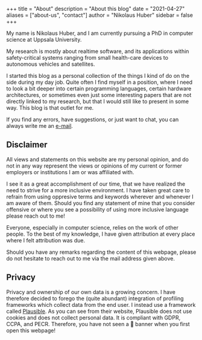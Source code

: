 +++
title = "About"
description = "About this blog"
date = "2021-04-27"
aliases = ["about-us", "contact"]
author = "Nikolaus Huber"
sidebar = false
+++

My name is Nikolaus Huber, and I am currently pursuing a PhD in computer science at Uppsala University. 

My research is mostly about realtime software, and its applications within safety-critical systems ranging from small health-care devices to autonomous vehicles and satellites. 

I started this blog as a personal collection of the things I kind of do on the side during my day job. Quite often I find myself in a position, where I need to look a bit deeper into certain programming languages, certain hardware architectures, or sometimes even just some interesting papers that are not directly linked to my research, but that I would still like to present in some way. This blog is that outlet for me. 

If you find any errors, have suggestions, or just want to chat, you can always write me an [e-mail](mailto:mail@n-huber.eu). 

## Disclaimer 

All views and statements on this website are my personal opinion, and do not in any way represent the views or opinions of my current or former employers or institutions I am or was affiliated with. 

I see it as a great accomplishment of our time, that we have realized the need to strive for a more inclusive environment. I have taken great care to refrain from using oppresive terms and keywords wherever and whenever I am aware of them. Should you find any statement of mine that you consider offensive or where you see a possibility of using more inclusive language please reach out to me! 

Everyone, especially in computer science, relies on the work of other people. To the best of my knowledge, I have given attribution at every place where I felt attribution was due. 

Should you have any remarks regarding the content of this webpage, please do not hesitate to reach out to me via the mail address given above. 

## Privacy 

Privacy and ownership of our own data is a growing concern. I have therefore decided to forego the (quite abundant) integration of profiling frameworks which collect data from the end user. I instead use a framework called [Plausible](https://plausible.io/). As you can see from their website, Plausible does not use cookies and does not collect personal data. It is compliant with GDPR, CCPA, and PECR. Therefore, you have not seen a 🍪 banner when you first open this webpage! 
